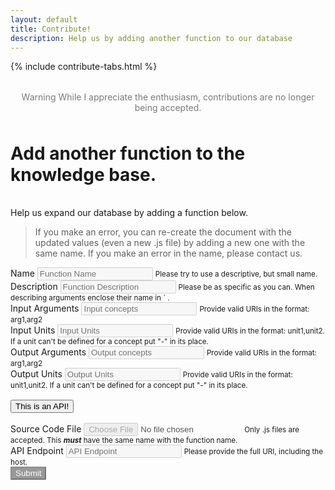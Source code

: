 ```yaml
---
layout: default
title: Contribute!
description: Help us by adding another function to our database
---
```


{% include contribute-tabs.html %}

<div style="padding: 0.5rem 1rem; margin: 1.5rem 0; color: #7a7a7a; text-align: center;"><span class="tag red">Warning</span> While I appreciate the enthusiasm, contributions are no longer being accepted.</div>

# Add another function to the knowledge base.

<br>
Help us expand our database by adding a function below.

> If you make an error, you can re-create the document with the updated values (even a new .js file) by adding a new one with the same name. If you make an error in the name, please contact us.

<script src="style/popper.min.js"></script>
<link rel="stylesheet" href="style/bootstrap-ns.min.css" >
<script src="style/jquery.min.js"></script>
<script src="style/bootstrap.min.js"></script>
<link href="style/fileinput.min.css" media="all" rel="stylesheet" type="text/css" >
<script src="style/fileinput.min.js"></script>
<script src="style/theme.js"></script>
<script src="style/sweetalert.min.js"></script>

<div class="twbs">
<form id="submit_form">
  <div class="form-group">
    <label for="func_name">Name</label>
    <input type="text" class="form-control" id="func_name" name="name" aria-describedby="func_name_help" placeholder="Function Name" required disabled>
    <small id="func_name_help" class="form-text text-muted">Please try to use a descriptive, but small name.</small>
  </div>
  <div class="form-group">
    <label for="func_desc">Description</label>
    <input type="text" class="form-control" id="func_desc" name="desc" aria-describedby="func_desc_help" placeholder="Function Description" required disabled>
    <small id="func_desc_help" class="form-text text-muted">Please be as specific as you can. When describing arguments enclose their name in ` .</small>
  </div>
  <div class="form-row">
   <div class="form-group col-md-6" style="padding-left: 0;">
    <label for="func_args">Input Arguments</label>
    <input type="text" class="form-control" id="func_args" name="argsNames" aria-describedby="func_args_help" placeholder="Input concepts" disabled>
    <small id="func_args_help" class="form-text text-muted">Provide valid URIs in the format: arg1,arg2</small>
  </div>
    <div class="form-group col-md-6" style="padding-right: 0;">
    <label for="func_in_units">Input Units</label>
    <input type="text" class="form-control" id="func_in_units" name="argsUnits" aria-describedby="func_in_units_help" placeholder="Input Units" disabled>
    <small id="func_in_units_help" class="form-text text-muted">Provide valid URIs in the format: unit1,unit2. If a unit can't be defined for a concept put "-" in its place.</small>
  </div>
  </div>
  <div class="form-row">
  <div class="form-group col-md-6" style="padding-left: 0;">
    <label for="func_returns">Output Arguments</label>
    <input type="text" class="form-control" id="func_returns" name="returnsNames" aria-describedby="func_returns_help" placeholder="Output concepts" required disabled>
    <small id="func_returns_help" class="form-text text-muted">Provide valid URIs in the format: arg1,arg2</small>
  </div>
    <div class="form-group col-md-6" style="padding-right: 0;">
    <label for="func_out_units">Output Units</label>
    <input type="text" class="form-control" id="func_out_units" name="returnsUnits" aria-describedby="func_out_units_help" placeholder="Output Units" required disabled>
    <small id="func_out_units_help" class="form-text text-muted">Provide valid URIs in the format: unit1,unit2. If a unit can't be defined for a concept put "-" in its place.</small>
  </div>
  </div>
  <input type="button" class="btn btn-info" id="isAPI" style="margin: 1rem 0;" data-toggle="button" aria-pressed="false" autocomplete="off" value='This is an API!'>
  <div class="form-group" id="source-file">
    <label for="func_code">Source Code File</label>
    <input id="func_code" name="func_code" aria-describedby="func_code" placeholder="Function .js file" type="file" class="file" data-hidden-thumbnail-content= "false" data-show-preview="false" data-show-remove="false" data-show-cancel="false" data-allowed-file-extensions='["js"]' data-show-upload="false" required disabled>
    <small id="func_code" class="form-text text-muted">Only .js files are accepted. This <strong><em>must</em></strong> have the same name with the function name.</small>
  </div>
  <div class="form-group" id="api_link">
    <label for="func_name">API Endpoint</label>
    <input type="text" class="form-control" id="api_link" name="api_link" aria-describedby="api_link_help" placeholder="API Endpoint" required disabled>
    <small id="api_link_help" class="form-text text-muted">Please provide the full URI, including the host.</small>
  </div>
  <div id="spaceDiv"></div>
  <button type="button" class="btn" style="background-color: #999; color: #fff; cursor: not-allowed;" id="submit_button" disabled>Submit</button>
</form>
</div>

<script>
var source_file, api_link;
$('#api_link').hide();
api_link = $('#api_link').detach();
$('#isAPI').on("click", function(event) {
  if (!$('#isAPI').hasClass('active')) {
    $('#source-file').hide('slow', function () {
      source_file = $('#source-file').detach();
      api_link.insertAfter('#spaceDiv');
      $('#api_link').show('slow');
    });
  } else {
    $('#api_link').hide('slow', function () {
      api_link = $('#api_link').detach();
      source_file.insertAfter('#spaceDiv');
      $('#source-file').show('slow');
    });
  }
});
$('#submit_form').submit(function(event) {
  event.preventDefault();
  var dataToSend = new FormData(this);
  dataToSend.append('isApi', $('#isAPI').hasClass('active'));
  $.ajax( {
    url: 'https://call-by-meaning.onrender.com/new/function/',
    type: 'POST',
    data: dataToSend,
    timeout: 15000,
    processData: false,
    contentType: false,
    success: function(data) {
      $('#submit_form')[0].reset();
      swal({
        title: "Thank you! 😊",
        text: data,
        icon: "success",
      });
    },
    error: function() {
      swal({
        title: "Something went wrong! 😕",
        text: "Try again in a few minutes.",
        icon: "error",
      });
    }
  });
});
</script>
